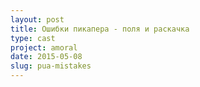 ```yaml
---
layout: post
title: Ошибки пикапера - поля и раскачка
type: cast
project: amoral
date: 2015-05-08
slug: pua-mistakes
---
```



